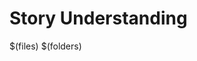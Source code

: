 # Story Understanding

$(files)
$(folders)

<!--stackedit_data:
eyJoaXN0b3J5IjpbLTg2MzEwNzY3NF19
-->